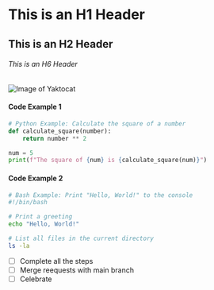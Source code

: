 # This is an H1 Header

## This is an H2 Header
###### This is an H6 Header

![Image of Yaktocat](https://avatars.githubusercontent.com/u/124710627?v=4)


#### Code Example 1
```python
# Python Example: Calculate the square of a number
def calculate_square(number):
    return number ** 2

num = 5
print(f"The square of {num} is {calculate_square(num)}")
```

#### Code Example 2
```bash
# Bash Example: Print "Hello, World!" to the console
#!/bin/bash

# Print a greeting
echo "Hello, World!"

# List all files in the current directory
ls -la
```

- [ ] Complete all the steps
- [ ] Merge reequests with main branch
- [ ] Celebrate
